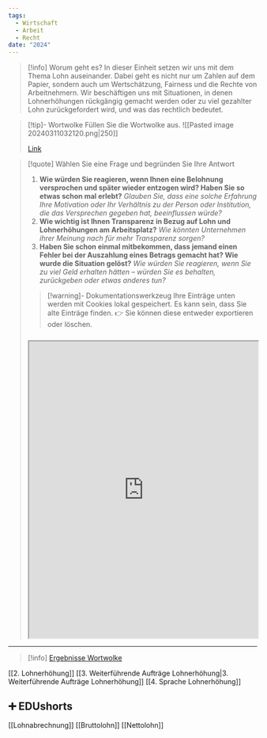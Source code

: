 ```yaml
---
tags:
  - Wirtschaft
  - Arbeit
  - Recht
date: "2024"
---
```

>[!info] Worum geht es?
>In dieser Einheit setzen wir uns mit dem Thema Lohn auseinander. Dabei geht es nicht nur um Zahlen auf dem Papier, sondern auch um Wertschätzung, Fairness und die Rechte von Arbeitnehmern. Wir beschäftigen uns mit Situationen, in denen Lohnerhöhungen rückgängig gemacht werden oder zu viel gezahlter Lohn zurückgefordert wird, und was das rechtlich bedeutet.


>[!tip]- Wortwolke
>Füllen Sie die Wortwolke aus.
>![[Pasted image 20240311032120.png|250]]
>
>[Link](https://www.menti.com/al847tnnhpa5)

>[!quote] Wählen Sie eine Frage und begründen Sie Ihre Antwort
>1. **Wie würden Sie reagieren, wenn Ihnen eine Belohnung versprochen und später wieder entzogen wird? Haben Sie so etwas schon mal erlebt?**
>   *Glauben Sie, dass eine solche Erfahrung Ihre Motivation oder Ihr Verhältnis zu der Person oder Institution, die das Versprechen gegeben hat, beeinflussen würde?*
>2. **Wie wichtig ist Ihnen Transparenz in Bezug auf Lohn und Lohnerhöhungen am Arbeitsplatz?**
>   *Wie könnten Unternehmen ihrer Meinung nach für mehr Transparenz sorgen?*
>3. **Haben Sie schon einmal mitbekommen, dass jemand einen Fehler bei der Auszahlung eines Betrags gemacht hat? Wie wurde die Situation gelöst?**
>   *Wie würden Sie reagieren, wenn Sie zu viel Geld erhalten hätten – würden Sie es behalten, zurückgeben oder etwas anderes tun?*
>   
>>[!warning]- Dokumentationswerkzeug 
>Ihre Einträge unten werden mit Cookies lokal gespeichert. Es kann sein, dass Sie alte Einträge finden. 
>👉 Sie können diese entweder exportieren oder löschen.
>#####
><iframe width="100%" height="600" src="https://app.Lumi.education/run/rdWSOq" allowfullscreen allow="geolocation *; autoplay; encrypted-media"></iframe>


---

>[!info] [Ergebnisse Wortwolke](https://www.mentimeter.com/app/presentation/alefj3e8w36fmcdp8ztyzy8j9bdoujty)

[[2. Lohnerhöhung]]
[[3. Weiterführende Aufträge Lohnerhöhung|3. Weiterführende Aufträge Lohnerhöhung]]
[[4. Sprache Lohnerhöhung]]

## ➕ EDUshorts
[[Lohnabrechnung]]
[[Bruttolohn]]
[[Nettolohn]]
